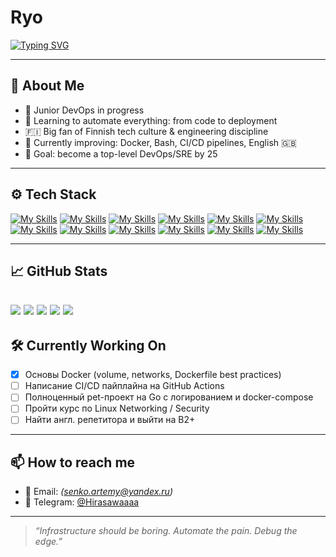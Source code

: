 # Ryo

[![Typing SVG](https://readme-typing-svg.demolab.com?font=Fira+Code&pause=1000&width=435&lines=%F0%9F%91%8B+Hi%2C+I%E2%80%99m+a+junior+DevOps+engineer!;My+stack%3A+Golang%2C+Docker%2C+Bash%2C+Git%2C+Fedora+Linux)](https://git.io/typing-svg)

---

## 🧠 About Me

- 🔧 Junior DevOps in progress
- 🚀 Learning to automate everything: from code to deployment
- 🇫🇮 Big fan of Finnish tech culture & engineering discipline
- 💬 Currently improving: Docker, Bash, CI/CD pipelines, English 🇬🇧
- 🎯 Goal: become a top-level DevOps/SRE by 25

---

## ⚙️ Tech Stack
 [![My Skills](https://skillicons.dev/icons?i=githubactions&theme=dark)](https://skillicons.dev)  [![My Skills](https://skillicons.dev/icons?i=github&theme=dark)](https://skillicons.dev)  [![My Skills](https://skillicons.dev/icons?i=git&theme=dark)](https://skillicons.dev)  [![My Skills](https://skillicons.dev/icons?i=docker&theme=dark)](https://skillicons.dev)  [![My Skills](https://skillicons.dev/icons?i=golang&theme=dark)](https://skillicons.dev)  [![My Skills](https://skillicons.dev/icons?i=linux&theme=dark)](https://skillicons.dev)  [![My Skills](https://skillicons.dev/icons?i=kubernetes&theme=dark)](https://skillicons.dev) [![My Skills](https://skillicons.dev/icons?i=py&theme=dark)](https://skillicons.dev) [![My Skills](https://skillicons.dev/icons?i=vscode&theme=dark)](https://skillicons.dev) [![My Skills](https://skillicons.dev/icons?i=bash&theme=dark)](https://skillicons.dev) [![My Skills](https://skillicons.dev/icons?i=jenkins&theme=dark)](https://skillicons.dev) [![My Skills](https://skillicons.dev/icons?i=bots&theme=dark)](https://skillicons.dev)
 
---

## 📈 GitHub Stats


![](https://github-profile-summary-cards.vercel.app/api/cards/most-commit-language?username=ryo-del&theme=solarized_dark)
![](https://github-profile-summary-cards.vercel.app/api/cards/repos-per-language?username=ryo-del&theme=solarized_dark)
![](https://github-profile-summary-cards.vercel.app/api/cards/stats?username=ryo-del&theme=solarized_dark)
![](https://github-profile-summary-cards.vercel.app/api/cards/productive-time?username=ryo-del&theme=solarized_dark)
![](https://github-profile-summary-cards.vercel.app/api/cards/profile-details?username=ryo-del&theme=solarized_dark)
---

## 🛠️ Currently Working On

- [x] Основы Docker (volume, networks, Dockerfile best practices)
- [ ] Написание CI/CD пайплайна на GitHub Actions
- [ ] Полноценный pet-проект на Go с логированием и docker-compose
- [ ] Пройти курс по Linux Networking / Security
- [ ] Найти англ. репетитора и выйти на B2+

---

## 📫 How to reach me

- 📧 Email: *(senko.artemy@yandex.ru)*
- 💼 Telegram: [@Hirasawaaaa](https://t.me/Hirasawaaaa)

---

> _“Infrastructure should be boring. Automate the pain. Debug the edge.”_
